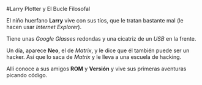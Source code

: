 
#Larry Plotter y El Bucle Filosofal

El niño huerfano **Larry** vive con sus tíos, que le tratan bastante mal (le hacen usar *Internet Explorer*).

Tiene unas *Google Glasses* redondas y una cicatriz de un *USB* en la frente.

Un día, aparece **Neo**, el de *Matrix*, y le dice que él también puede ser un hacker.
Así que lo saca de *Matrix* y le lleva a una escuela de hacking.

Allí conoce a sus amigos **ROM** y **Versión** y vive sus primeras aventuras picando código.